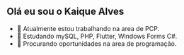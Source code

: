 ## Olá eu sou o Kaique Alves


- 🔭 Atualmente estou trabalhando na area de PCP.
- 🌱 Estudando mySQL, PHP, Flutter, Windows Forms C#.
- 🤔 Procurando oportunidades na area de programação.

##
